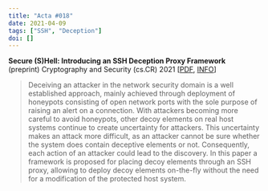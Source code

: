 ```yaml
---
title: "Acta #018"
date: 2021-04-09
tags: ["SSH", "Deception"]
doi: []
--- 
```


**Secure (S)Hell: Introducing an SSH Deception Proxy Framework**  
(preprint) Cryptography and Security (cs.CR) 2021 [[PDF](https://arxiv.org/pdf/2104.03666), [INFO](https://arxiv.org/abs/2104.03666)]

> Deceiving an attacker in the network security domain is a well established approach, mainly achieved through deployment of honeypots consisting of open network ports with the sole purpose of raising an alert on a connection. With attackers becoming more careful to avoid honeypots, other decoy elements on real host systems continue to create uncertainty for attackers. This uncertainty makes an attack more difficult, as an attacker cannot be sure whether the system does contain deceptive elements or not. Consequently, each action of an attacker could lead to the discovery. In this paper a framework is proposed for placing decoy elements through an SSH proxy, allowing to deploy decoy elements on-the-fly without the need for a modification of the protected host system. 

